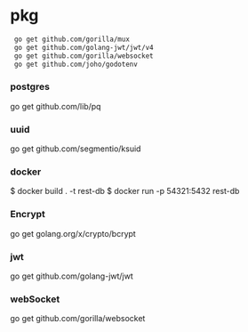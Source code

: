 # pkg
```bash
 go get github.com/gorilla/mux
 go get github.com/golang-jwt/jwt/v4
 go get github.com/gorilla/websocket
 go get github.com/joho/godotenv 
```
### postgres
go get github.com/lib/pq
### uuid 
go get github.com/segmentio/ksuid

### docker
$ docker build . -t rest-db
$ docker run -p 54321:5432 rest-db

### Encrypt
go get golang.org/x/crypto/bcrypt

### jwt
go get github.com/golang-jwt/jwt

### webSocket
go get github.com/gorilla/websocket